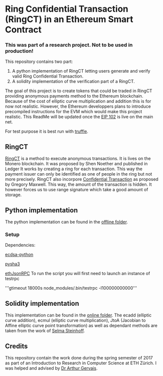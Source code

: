 # Ring Confidential Transaction (RingCT) in an Ethereum Smart Contract


### This was part of a research project. Not to be used in production!


This repository contains two part:
1. A python implementation of RingCT letting users generate and verify valid Ring Confidential Transaction.
2. A solidity implementation of the verification part of a RingCT. 

The goal of this project is to create tokens that could be traded in RingCT providing anonymous payments method to the Ethereum blockchain. Because of the cost of elliptic curve multiplication and addition this is for now not realistic. However, the Ethereum developpers plans to introduce precompiled instructions for the EVM which would make this project realistic. This ReadMe will be updated once the [EIP 102](https://github.com/ethereum/EIPs/issues/102) is live on the main net. 

For test purpose it is best run with [truffle](https://github.com/trufflesuite/truffle).

## RingCT
[RingCT](https://eprint.iacr.org/2015/1098.pdf) is a method to execute anonymous transactions. It is lives on the Monero blockchain. It was proposed by Shen Noether and published in Ledger
It works by creating a ring for each transaction. This way the payment issuer can only be identified as one of people in the ring but not more precisely. 
RingCT also incorpore [Confidential Transaction](https://people.xiph.org/~greg/confidential_values.txt) as proposed by Gregory Maxwell. This way, the amount of the transaction is hidden. It however forces us to use range signature which take a good amount of storage. 

## Python implementation
The python implementation can be found in the [offline folder](./offline/). 
### Setup
Dependencies: 

[ecdsa-python](https://github.com/warner/python-ecdsa)

[pysha3](https://github.com/tiran/pysha3)

[ethJsonRPC]()
To run the script you will first need to launch an instance of testrpc

'''gtimeout 18000s node_modules/.bin/testrpc -l100000000000'''

## Solidity implementation
This implementation can be found in the [online folder](./online/). The ecadd (elliptic curve addition), ecmul (elliptic curve multiplication), JtoA (Jacobian to Affine elliptic curve point transformation) as well as dependant methods are taken from the work of [Selma Steinhoff](https://www.linkedin.com/in/selmasteinhoff/?ppe=1).

## Credits
This repository contain the work done during the spring semester of 2017 as part of an Introduction to Research in Computer Science at ETH Zürich.
I was helped and advised by [Dr Arthur Gervais](http://arthurgervais.com/).
